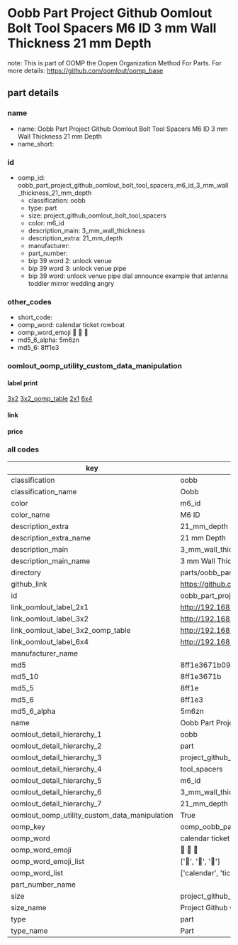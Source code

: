 # Oobb Part Project Github Oomlout Bolt Tool Spacers M6 ID 3 mm Wall Thickness 21 mm Depth  

note: This is part of OOMP the Oopen Organization Method For Parts. For more details: https://github.com/oomlout/oomp_base

##  part details
  







### name
* name: Oobb Part Project Github Oomlout Bolt Tool Spacers M6 ID 3 mm Wall Thickness 21 mm Depth
* name_short: 
### id
* oomp_id: oobb_part_project_github_oomlout_bolt_tool_spacers_m6_id_3_mm_wall_thickness_21_mm_depth
  * classification: oobb
  * type: part
  * size: project_github_oomlout_bolt_tool_spacers
  * color: m6_id
  * description_main: 3_mm_wall_thickness
  * description_extra: 21_mm_depth
  * manufacturer: 
  * part_number: 
  * bip 39 word 2: unlock venue
  * bip 39 word 3: unlock venue pipe
  * bip 39 word: unlock venue pipe dial announce example that antenna toddler mirror wedding angry

### other_codes
* short_code: 
* oomp_word: calendar ticket rowboat
* oomp_word_emoji :calendar: :ticket: :rowboat:
* md5_6_alpha: 5m6zn
* md5_6: 8ff1e3






### oomlout_oomp_utility_custom_data_manipulation
#### label print
[3x2](http://192.168.1.245:1112/?label=oomp%205m6zn)
[3x2_oomp_table](http://192.168.1.108:1112/?label=oomp%205m6zn)
[2x1](http://192.168.1.242:1112/?label=oomp%205m6zn)
[6x4](http://192.168.1.55:1112/?label=oomp%205m6zn)    

#### link

                              

#### price







### all codes 
| key | value |  
| --- | --- |  
| classification | oobb |  
| classification_name | Oobb |  
| color | m6_id |  
| color_name | M6 ID |  
| description_extra | 21_mm_depth |  
| description_extra_name | 21 mm Depth |  
| description_main | 3_mm_wall_thickness |  
| description_main_name | 3 mm Wall Thickness |  
| directory | parts/oobb_part_project_github_oomlout_bolt_tool_spacers_m6_id_3_mm_wall_thickness_21_mm_depth |  
| github_link | https://github.com/oomlout/oomlout_oomp_part_src/tree/main/parts/oobb_part_project_github_oomlout_bolt_tool_spacers_m6_id_3_mm_wall_thickness_21_mm_depth |  
| id | oobb_part_project_github_oomlout_bolt_tool_spacers_m6_id_3_mm_wall_thickness_21_mm_depth |  
| link_oomlout_label_2x1 | http://192.168.1.242:1112/?label=oomp%205m6zn |  
| link_oomlout_label_3x2 | http://192.168.1.245:1112/?label=oomp%205m6zn |  
| link_oomlout_label_3x2_oomp_table | http://192.168.1.108:1112/?label=oomp%205m6zn |  
| link_oomlout_label_6x4 | http://192.168.1.55:1112/?label=oomp%205m6zn |  
| manufacturer_name |  |  
| md5 | 8ff1e3671b09dbfd3984a3d14abc9f70 |  
| md5_10 | 8ff1e3671b |  
| md5_5 | 8ff1e |  
| md5_6 | 8ff1e3 |  
| md5_6_alpha | 5m6zn |  
| name | Oobb Part Project Github Oomlout Bolt Tool Spacers M6 ID 3 mm Wall Thickness 21 mm Depth |  
| oomlout_detail_hierarchy_1 | oobb |  
| oomlout_detail_hierarchy_2 | part |  
| oomlout_detail_hierarchy_3 | project_github_bolt |  
| oomlout_detail_hierarchy_4 | tool_spacers |  
| oomlout_detail_hierarchy_5 | m6_id |  
| oomlout_detail_hierarchy_6 | 3_mm_wall_thickness |  
| oomlout_detail_hierarchy_7 | 21_mm_depth |  
| oomlout_oomp_utility_custom_data_manipulation | True |  
| oomp_key | oomp_oobb_part_project_github_oomlout_bolt_tool_spacers_m6_id_3_mm_wall_thickness_21_mm_depth |  
| oomp_word | calendar ticket rowboat |  
| oomp_word_emoji | :calendar: :ticket: :rowboat: |  
| oomp_word_emoji_list | [':calendar:', ':ticket:', ':rowboat:'] |  
| oomp_word_list | ['calendar', 'ticket', 'rowboat'] |  
| part_number_name |  |  
| size | project_github_oomlout_bolt_tool_spacers |  
| size_name | Project Github Oomlout Bolt Tool Spacers |  
| type | part |  
| type_name | Part |  
